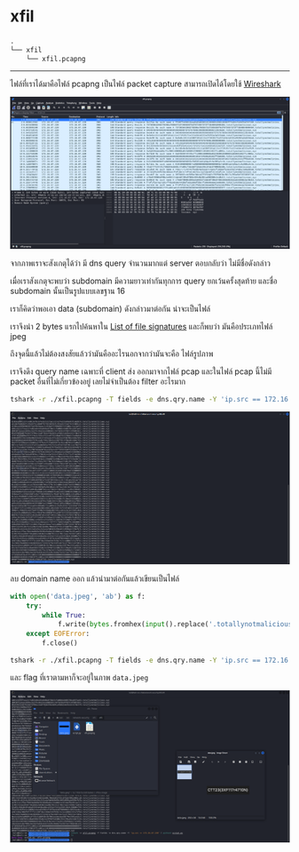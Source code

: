 # xfil

```
.
└── xfil
    └── xfil.pcapng
```

---

ไฟล์ที่เราได้มาคือไฟล์ pcapng เป็นไฟล์ packet capture สามารถเปิดได้โดยใช้ [Wireshark](https://www.wireshark.org)

![1.png](./images/xfil/1.png)

จากภาพเราจะสังเกตุได้ว่า มี dns query จำนวนมากแต่ server ตอบกลับว่า ไม่มีชื่อดังกล่าว

เมื่อเราสังเกตุจะพบว่า subdomain มีความยาวเท่ากันทุกการ query ยกเว้นครั้งสุดท้าย และชื่อ subdomain นั้นเป็นรูปแบบเลขฐาน 16

เราก็คิดว่าพอเอา data (subdomain) ดังกล่าวมาต่อกัน น่าจะเป็นไฟล์

เราจึงนำ 2 bytes แรกไปค้นหาใน [List of file signatures](https://en.wikipedia.org/wiki/List_of_file_signatures) และก็พบว่า มันคือประเภทไฟล์ jpeg

ถึงจุดนี้แล้วไม่ต้องสงสัยแล้วว่ามันคืออะไรนอกจากว่ามันจะคือ ไฟล์รูปภาพ

เราจึงดึง query name เฉพาะที่ client ส่ง ออกมาจากไฟล์ pcap และในไฟล์ pcap นี้ไม่มี packet อื่นที่ไม่เกี่ยวข้องอยู่ เลยไม่จำเป็นต้อง filter อะไรมาก

```sh
tshark -r ./xfil.pcapng -T fields -e dns.qry.name -Y 'ip.src == 172.16.67.130'
```

![2.png](./images/xfil/2.png)

ลบ domain name ออก แล้วนำมาต่อกันแล้วเขียนเป็นไฟล์

```py
with open('data.jpeg', 'ab') as f:
    try:
        while True:
            f.write(bytes.fromhex(input().replace('.totallynotmalicious.xyz', '')))
    except EOFError:
        f.close()
```

```sh
tshark -r ./xfil.pcapng -T fields -e dns.qry.name -Y 'ip.src == 172.16.67.130' | python3 script.py
```

และ flag ที่เราตามหาก็จะอยู่ในภาพ `data.jpeg`

![3.png](./images/xfil/3.png)
